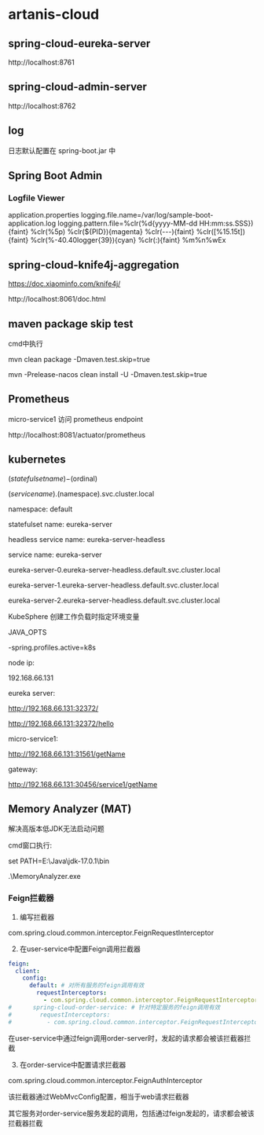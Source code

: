 # artanis-cloud

## spring-cloud-eureka-server

http://localhost:8761


## spring-cloud-admin-server

http://localhost:8762

## log

日志默认配置在 spring-boot.jar 中


## Spring Boot Admin

### Logfile Viewer

application.properties
logging.file.name=/var/log/sample-boot-application.log
logging.pattern.file=%clr(%d{yyyy-MM-dd HH:mm:ss.SSS}){faint} %clr(%5p) %clr(${PID}){magenta} %clr(---){faint} %clr([%15.15t]){faint} %clr(%-40.40logger{39}){cyan} %clr(:){faint} %m%n%wEx 


## spring-cloud-knife4j-aggregation

https://doc.xiaominfo.com/knife4j/

http://localhost:8061/doc.html

## maven package skip test

cmd中执行

mvn clean package -Dmaven.test.skip=true

mvn -Prelease-nacos clean install -U -Dmaven.test.skip=true

## Prometheus

micro-service1 访问 prometheus endpoint

http://localhost:8081/actuator/prometheus

## kubernetes

$(statefulset name)-$(ordinal)

$(service name).$(namespace).svc.cluster.local

namespace: default

statefulset name: eureka-server

headless service name: eureka-server-headless

service name: eureka-server

eureka-server-0.eureka-server-headless.default.svc.cluster.local

eureka-server-1.eureka-server-headless.default.svc.cluster.local

eureka-server-2.eureka-server-headless.default.svc.cluster.local


KubeSphere 创建工作负载时指定环境变量

JAVA_OPTS

-spring.profiles.active=k8s


node ip:

192.168.66.131

eureka server:

http://192.168.66.131:32372/

http://192.168.66.131:32372/hello


micro-service1:

http://192.168.66.131:31561/getName

gateway:

http://192.168.66.131:30456/service1/getName

## Memory Analyzer (MAT)

解决高版本低JDK无法启动问题

cmd窗口执行:

set PATH=E:\Java\jdk-17.0.1\bin

.\MemoryAnalyzer.exe

### Feign拦截器

1. 编写拦截器

com.spring.cloud.common.interceptor.FeignRequestInterceptor

2. 在user-service中配置Feign调用拦截器

```yaml
feign:
  client:
    config:
      default: # 对所有服务的feign调用有效
        requestInterceptors:
          - com.spring.cloud.common.interceptor.FeignRequestInterceptor
#      spring-cloud-order-service: # 针对特定服务的feign调用有效
#        requestInterceptors:
#          - com.spring.cloud.common.interceptor.FeignRequestInterceptor

```

在user-service中通过feign调用order-server时，发起的请求都会被该拦截器拦截

3. 在order-service中配置请求拦截器

com.spring.cloud.common.interceptor.FeignAuthInterceptor

该拦截器通过WebMvcConfig配置，相当于web请求拦截器

其它服务对order-service服务发起的调用，包括通过feign发起的，请求都会被该拦截器拦截

